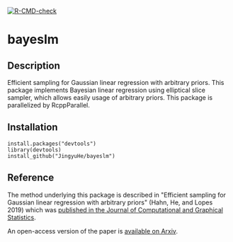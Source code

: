 <!-- badges: start -->
[![R-CMD-check](https://github.com/andrewherren/bayeslm/actions/workflows/R-CMD-check.yaml/badge.svg)](https://github.com/andrewherren/bayeslm/actions/workflows/R-CMD-check.yaml)
<!-- badges: end -->

# bayeslm

## Description

Efficient sampling for Gaussian linear regression with arbitrary priors. This package implements Bayesian linear regression using elliptical slice sampler, which allows easily usage of arbitrary priors. This package is parallelized by RcppParallel.

## Installation

```
install.packages("devtools")
library(devtools)
install_github("JingyuHe/bayeslm")
```

## Reference

The method underlying this package is described in "Efficient sampling for Gaussian linear regression with arbitrary priors" (Hahn, He, and Lopes 2019) which was [published in the Journal of Computational and Graphical Statistics](https://www.tandfonline.com/doi/abs/10.1080/10618600.2018.1482762).

An open-access version of the paper is [available on Arxiv](https://arxiv.org/abs/1806.05738).
